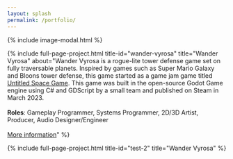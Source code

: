 ```yaml
---
layout: splash
permalink: /portfolio/
---
```


{% include image-modal.html %}

{% include full-page-project.html 
    title-id="wander-vyrosa"
    title="Wander Vyrosa"
    about="Wander Vyrosa is a rogue-lite tower defense game set on fully traversable planets. Inspired by games such as Super Mario Galaxy and Bloons tower defense,
    this game started as a game jam game titled [Untitled Space Game](https://eruhlinteractive.itch.io/untitled-space-game). This game was built in the open-source Godot Game engine using C# and GDScript by a small team and published on Steam in March 2023.<br><br>   **Roles**: Gameplay Programmer, Systems Programmer, 2D/3D Artist, Producer, Audio Designer/Engineer<br> <br> [More information](https://wandervyrosa.com/)" 
%}

{% include full-page-project.html 
    title-id="test-2"
    title="Wander Vyrosa"
%}